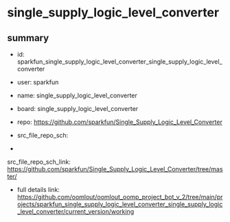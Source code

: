 # single_supply_logic_level_converter
 
## summary 
* id: sparkfun_single_supply_logic_level_converter_single_supply_logic_level_converter
* user: sparkfun
* name: single_supply_logic_level_converter
* board: single_supply_logic_level_converter
* repo: https://github.com/sparkfun/Single_Supply_Logic_Level_Converter



* src_file_repo_sch: 
*
 src_file_repo_sch_link: https://github.com/sparkfun/Single_Supply_Logic_Level_Converter/tree/master/
* full details link: https://github.com/oomlout/oomlout_oomp_project_bot_v_2/tree/main/projects/sparkfun_single_supply_logic_level_converter_single_supply_logic_level_converter/current_version/working  






